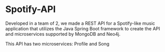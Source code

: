 # Spotify-API
Developed in a team of 2, we made a REST API for a Spotify-like music application that utilizes the Java Spring Boot framework to create the API and microservices supported by MongoDB and Neo4j.

This API has two microservices: Profile and Song
